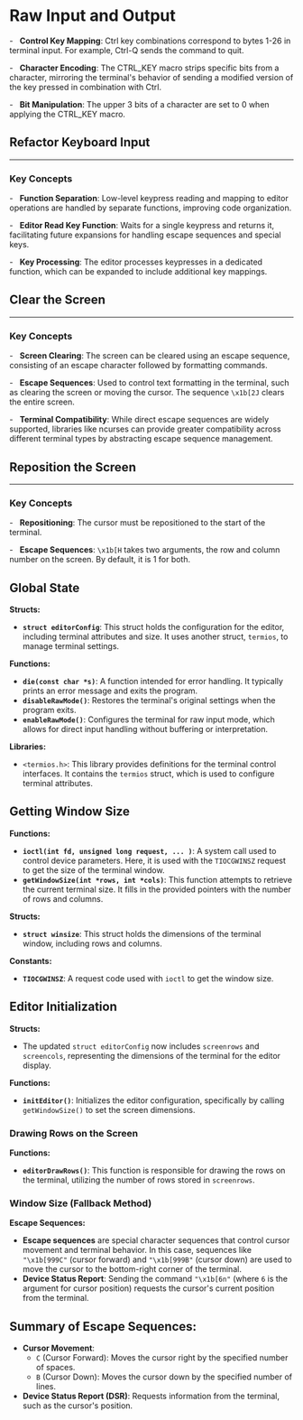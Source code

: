 # Raw Input and Output

-   **Control Key Mapping**: Ctrl key combinations correspond to bytes 1-26 in terminal input. For example, Ctrl-Q sends the command to quit.

-   **Character Encoding**: The CTRL_KEY macro strips specific bits from a character, mirroring the terminal's behavior of sending a modified version of the key pressed in combination with Ctrl.

-   **Bit Manipulation**: The upper 3 bits of a character are set to 0 when applying the CTRL_KEY macro.

## Refactor Keyboard Input

-----------------------

### Key Concepts

-   **Function Separation**: Low-level keypress reading and mapping to editor operations are handled by separate functions, improving code organization.

-   **Editor Read Key Function**: Waits for a single keypress and returns it, facilitating future expansions for handling escape sequences and special keys.

-   **Key Processing**: The editor processes keypresses in a dedicated function, which can be expanded to include additional key mappings.

## Clear the Screen

----------------

### Key Concepts

-   **Screen Clearing**: The screen can be cleared using an escape sequence, consisting of an escape character followed by formatting commands.

-   **Escape Sequences**: Used to control text formatting in the terminal, such as clearing the screen or moving the cursor. The sequence `\x1b[2J` clears the entire screen.

-   **Terminal Compatibility**: While direct escape sequences are widely supported, libraries like ncurses can provide greater compatibility across different terminal types by abstracting escape sequence management.

## Reposition the Screen

---------------------

### Key Concepts

-   **Repositioning**: The cursor must be repositioned to the start of the terminal.

-   **Escape Sequences**: `\x1b[H` takes two arguments, the row and column number on the screen. By default, it is 1 for both.

## Global State

**Structs:**

-   **`struct editorConfig`**: This struct holds the configuration for the editor, including terminal attributes and size. It uses another struct, `termios`, to manage terminal settings.

**Functions:**

-   **`die(const char *s)`**: A function intended for error handling. It typically prints an error message and exits the program.
-   **`disableRawMode()`**: Restores the terminal's original settings when the program exits.
-   **`enableRawMode()`**: Configures the terminal for raw input mode, which allows for direct input handling without buffering or interpretation.

**Libraries:**

-   `<termios.h>`: This library provides definitions for the terminal control interfaces. It contains the `termios` struct, which is used to configure terminal attributes.

## Getting Window Size

**Functions:**

-   **`ioctl(int fd, unsigned long request, ... )`**: A system call used to control device parameters. Here, it is used with the `TIOCGWINSZ` request to get the size of the terminal window.
-   **`getWindowSize(int *rows, int *cols)`**: This function attempts to retrieve the current terminal size. It fills in the provided pointers with the number of rows and columns.

**Structs:**

-   **`struct winsize`**: This struct holds the dimensions of the terminal window, including rows and columns.

**Constants:**

-   **`TIOCGWINSZ`**: A request code used with `ioctl` to get the window size.

## Editor Initialization

**Structs:**

-   The updated `struct editorConfig` now includes `screenrows` and `screencols`, representing the dimensions of the terminal for the editor display.

**Functions:**

-   **`initEditor()`**: Initializes the editor configuration, specifically by calling `getWindowSize()` to set the screen dimensions.

### Drawing Rows on the Screen

**Functions:**

-   **`editorDrawRows()`**: This function is responsible for drawing the rows on the terminal, utilizing the number of rows stored in `screenrows`.

### Window Size (Fallback Method)

**Escape Sequences:**

-   **Escape sequences** are special character sequences that control cursor movement and terminal behavior. In this case, sequences like `"\x1b[999C"` (cursor forward) and `"\x1b[999B"` (cursor down) are used to move the cursor to the bottom-right corner of the terminal.
-   **Device Status Report**: Sending the command `"\x1b[6n"` (where `6` is the argument for cursor position) requests the cursor's current position from the terminal.

## Summary of Escape Sequences:

-   **Cursor Movement**:
    -   `C` (Cursor Forward): Moves the cursor right by the specified number of spaces.
    -   `B` (Cursor Down): Moves the cursor down by the specified number of lines.
-   **Device Status Report (DSR)**: Requests information from the terminal, such as the cursor's position.
